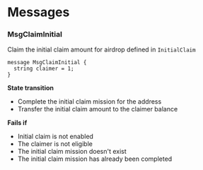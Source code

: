 <!--
order: 2
-->

# Messages

### MsgClaimInitial

Claim the initial claim amount for airdrop defined in `InitialClaim`

```
message MsgClaimInitial {
  string claimer = 1;
}
```

**State transition**

- Complete the initial claim mission for the address
- Transfer the initial claim amount to the claimer balance

**Fails if**

- Initial claim is not enabled
- The claimer is not eligible
- The initial claim mission doesn't exist
- The initial claim mission has already been completed
